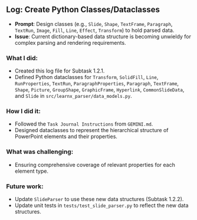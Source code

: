 ## Log: Create Python Classes/Dataclasses
- **Prompt**: Design classes (e.g., `Slide`, `Shape`, `TextFrame`, `Paragraph`, `TextRun`, `Image`, `Fill`, `Line`, `Effect`, `Transform`) to hold parsed data.
- **Issue**: Current dictionary-based data structure is becoming unwieldy for complex parsing and rendering requirements.

### What I did:
- Created this log file for Subtask 1.2.1.
- Defined Python dataclasses for `Transform`, `SolidFill`, `Line`, `RunProperties`, `TextRun`, `ParagraphProperties`, `Paragraph`, `TextFrame`, `Shape`, `Picture`, `GroupShape`, `GraphicFrame`, `Hyperlink`, `CommonSlideData`, and `Slide` in `src/learnx_parser/data_models.py`.

### How I did it:
- Followed the `Task Journal Instructions` from `GEMINI.md`.
- Designed dataclasses to represent the hierarchical structure of PowerPoint elements and their properties.

### What was challenging:
- Ensuring comprehensive coverage of relevant properties for each element type.

### Future work:
- Update `SlideParser` to use these new data structures (Subtask 1.2.2).
- Update unit tests in `tests/test_slide_parser.py` to reflect the new data structures.